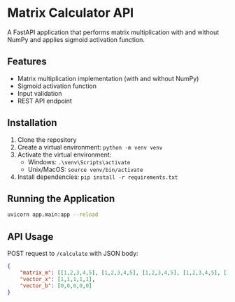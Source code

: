# Matrix Calculator API

A FastAPI application that performs matrix multiplication with and without NumPy and applies sigmoid activation function.

## Features
- Matrix multiplication implementation (with and without NumPy)
- Sigmoid activation function
- Input validation
- REST API endpoint

## Installation
1. Clone the repository
2. Create a virtual environment: `python -m venv venv`
3. Activate the virtual environment:
   - Windows: `.\venv\Scripts\activate`
   - Unix/MacOS: `source venv/bin/activate`
4. Install dependencies: `pip install -r requirements.txt`

## Running the Application
```bash
uvicorn app.main:app --reload
```

## API Usage
POST request to `/calculate` with JSON body:
```json
{
    "matrix_m": [[1,2,3,4,5], [1,2,3,4,5], [1,2,3,4,5], [1,2,3,4,5], [1,2,3,4,5]],
    "vector_x": [1,1,1,1,1],
    "vector_b": [0,0,0,0,0]
}
```